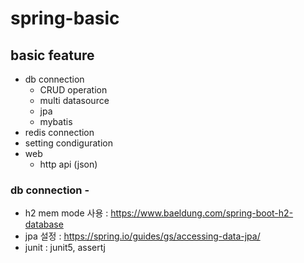 # spring-basic

## basic feature

* db connection
    * CRUD operation
    * multi datasource
    * jpa
    * mybatis
* redis connection
* setting condiguration
* web
    * http api (json)

### db connection - 
* h2 mem mode 사용 : https://www.baeldung.com/spring-boot-h2-database
* jpa 설정 : https://spring.io/guides/gs/accessing-data-jpa/
* junit : junit5, assertj